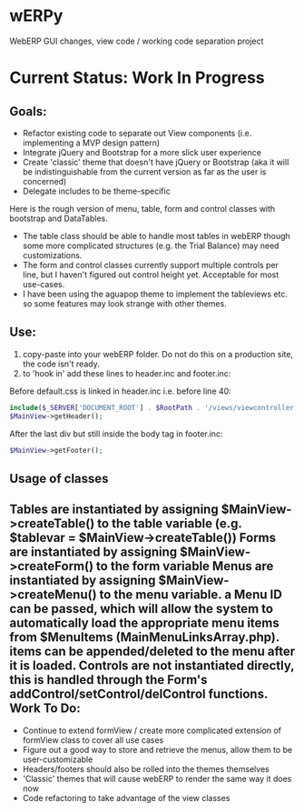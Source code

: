 wERPy
=====

WebERP GUI changes, view code / working code separation project

Current Status: Work In Progress
===

Goals:
------

 * Refactor existing code to separate out View components (i.e. implementing a MVP design pattern)
 * Integrate jQuery and Bootstrap for a more slick user experience
 * Create 'classic' theme that doesn't have jQuery or Bootstrap (aka it will be indistinguishable from the current version as far as the user is concerned)
 * Delegate includes to be theme-specific

Here is the rough version of menu, table, form and control classes with bootstrap and DataTables.

 * The table class should be able to handle most tables in webERP though some more complicated structures 
(e.g. the Trial Balance) may need customizations.
 * The form and control classes currently support multiple controls per line, but I haven't figured out control height yet. Acceptable for most use-cases.
 * I have been using the aguapop theme to implement the tableviews etc. so some features may look strange with other themes.

Use:
----
 1. copy-paste into your webERP folder. Do not do this on a production site, the code isn't ready.
 2. to 'hook in' add these lines to header.inc and footer.inc:

Before default.css is linked in header.inc i.e. before line 40:

``` php
include($_SERVER['DOCUMENT_ROOT'] . $RootPath . '/views/viewcontroller.php');
$MainView->getHeader();
```

After the last div but still inside the body tag in footer.inc:

``` php
$MainView->getFooter();
```

Usage of classes
----------------
Tables are instantiated by assigning $MainView->createTable() to the table variable (e.g. $tablevar = $MainView->createTable())
Forms are instantiated by assigning $MainView->createForm() to the  form variable
Menus are instantiated by assigning $MainView->createMenu() to the menu variable. a Menu ID can be passed,
which will allow the system to automatically load the appropriate menu items from $MenuItems  (MainMenuLinksArray.php).
items can be appended/deleted to the menu after it is loaded.
Controls are not instantiated directly, this is handled through the Form's addControl/setControl/delControl functions.
Work To Do:
----

 * Continue to extend formView / create more complicated extension of formView class to cover all use cases
 * Figure out a good way to store and retrieve the menus, allow them to be user-customizable
 * Headers/footers should also be rolled into the themes themselves
 * 'Classic' themes that will cause webERP to render the same way it does now
 * Code refactoring to take advantage of the view classes
